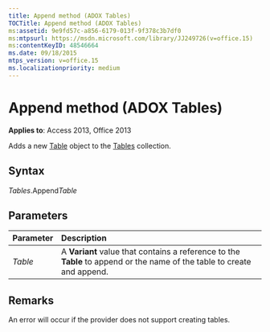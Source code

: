 ```yaml
---
title: Append method (ADOX Tables)
TOCTitle: Append method (ADOX Tables)
ms:assetid: 9e9fd57c-a856-6179-013f-9f378c3b7df0
ms:mtpsurl: https://msdn.microsoft.com/library/JJ249726(v=office.15)
ms:contentKeyID: 48546664
ms.date: 09/18/2015
mtps_version: v=office.15
ms.localizationpriority: medium
---
```


# Append method (ADOX Tables)

**Applies to**: Access 2013, Office 2013

Adds a new [Table](table-object-adox.md) object to the [Tables](tables-collection-adox.md) collection.

## Syntax

*Tables*.Append*Table*

## Parameters

|Parameter|Description|
|:--------|:----------|
|*Table* | A **Variant** value that contains a reference to the **Table** to append or the name of the table to create and append.|

## Remarks

An error will occur if the provider does not support creating tables.

